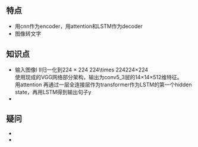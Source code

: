 ## 特点
- 用cnn作为encoder，用attention和LSTM作为decoder
- 图像转文字
## 知识点
- 输入图像I II归一化到224 × 224 224\times 224224×224    
使用现成的VGG网络部分架构，输出为conv5_3层的14×14×512维特征。  
用attention
再通过一层全连接层作为transformer作为LSTM的第一个hidden state，再用LSTM得到输出句子y
- 
## 疑问
- 
- 